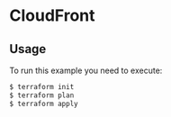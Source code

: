 # CloudFront

## Usage

To run this example you need to execute:

```bash
$ terraform init
$ terraform plan
$ terraform apply
```
